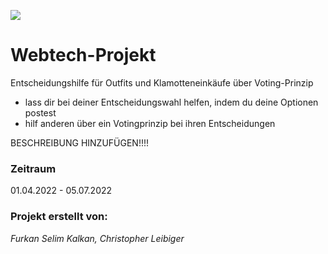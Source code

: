 ![](https://upload.wikimedia.org/wikipedia/commons/thumb/b/bc/HTW_Berlin_logo.svg/1200px-HTW_Berlin_logo.svg.png)
# Webtech-Projekt

Entscheidungshilfe für Outfits und Klamotteneinkäufe über Voting-Prinzip
- lass dir bei deiner Entscheidungswahl helfen, indem du deine Optionen postest
- hilf anderen über ein Votingprinzip bei ihren Entscheidungen

BESCHREIBUNG HINZUFÜGEN!!!!

### Zeitraum

01.04.2022 - 05.07.2022
### Projekt erstellt von:


*Furkan Selim Kalkan, Christopher Leibiger*
